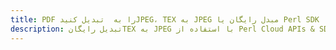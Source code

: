 ---title: PDF را به  تبدیل کنیدJPEG، TEX به JPEG مبدل رایگان یا Perl SDKdescription: تبدیل رایگانTEX به JPEG با استفاده از Perl Cloud APIs & SDK همچنین اسناد PDF را در Cloud ایجاد، ویرایش و رندر کنید.---